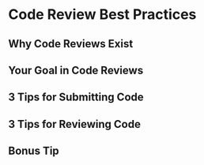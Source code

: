 # Code Review Best Practices

## Why Code Reviews Exist
## Your Goal in Code Reviews
## 3 Tips for Submitting Code
## 3 Tips for Reviewing Code
## Bonus Tip

